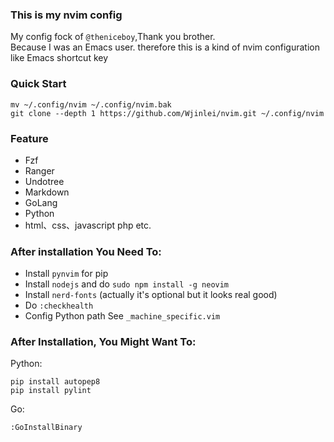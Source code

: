### This is my nvim config
My config fock of `@theniceboy`,Thank you brother.<br/>
Because I was an Emacs user. therefore this is a kind of nvim configuration like Emacs shortcut key

### Quick Start
```
mv ~/.config/nvim ~/.config/nvim.bak
git clone --depth 1 https://github.com/Wjinlei/nvim.git ~/.config/nvim
```

### Feature
- Fzf
- Ranger
- Undotree
- Markdown
- GoLang
- Python
- html、css、javascript php etc.

### After installation You Need To:
- Install `pynvim` for pip
- Install `nodejs` and do  `sudo npm install -g neovim`
- Install `nerd-fonts` (actually it's optional but it looks real good)
- Do `:checkhealth`
- Config Python path See `_machine_specific.vim`

### After Installation, You Might Want To:
Python:
```
pip install autopep8
pip install pylint
```
Go:
```
:GoInstallBinary
```
